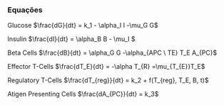 ### Equações

Glucose 
$\frac{dG}{dt} = k_1 - \alpha_I I -\mu_G G$

Insulin
$\frac{dI}{dt} = \alpha_B B - \mu_I $

Beta Cells
$\frac{dB}{dt} = \alpha_G G -\alpha_{APC \ TE} T_E A_{PC}$

Effector T-Cells
$\frac{dT_E}{dt} = -\alpha T_{R} =\mu_{T_{E}}T_E$

Regulatory T-Cells 
$\frac{dT_{reg}}{dt} = k_2 + f(T_{reg}, T_E, B, t)$

Atigen Presenting Cells
$\frac{dA_{PC}}{dt} = k_3$

